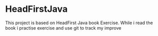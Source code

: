 # HeadFirstJava
This project is based on HeadFirst Java book Exercise.
While i read the book i practise exercise and use git to track my improve
